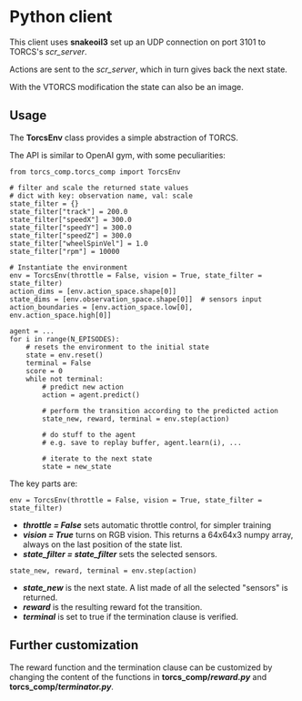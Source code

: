 # Python client

This client uses **snakeoil3** set up an UDP connection on port 3101 to TORCS's _scr_server_.

Actions are sent to the _scr_server_, which in turn gives back the next state.

With the VTORCS modification the state can also be an image.

## Usage
The **TorcsEnv** class provides a simple abstraction of TORCS.

The API is similar to OpenAI gym, with some peculiarities:
```
from torcs_comp.torcs_comp import TorcsEnv

# filter and scale the returned state values
# dict with key: observation name, val: scale
state_filter = {}
state_filter["track"] = 200.0
state_filter["speedX"] = 300.0
state_filter["speedY"] = 300.0
state_filter["speedZ"] = 300.0
state_filter["wheelSpinVel"] = 1.0
state_filter["rpm"] = 10000

# Instantiate the environment
env = TorcsEnv(throttle = False, vision = True, state_filter = state_filter)
action_dims = [env.action_space.shape[0]]
state_dims = [env.observation_space.shape[0]]  # sensors input
action_boundaries = [env.action_space.low[0], env.action_space.high[0]]

agent = ...
for i in range(N_EPISODES):
    # resets the environment to the initial state
    state = env.reset()
    terminal = False
    score = 0
    while not terminal:
        # predict new action
        action = agent.predict()

        # perform the transition according to the predicted action
        state_new, reward, terminal = env.step(action)

        # do stuff to the agent
        # e.g. save to replay buffer, agent.learn(i), ...

        # iterate to the next state
        state = new_state
```

The key parts are:
```
env = TorcsEnv(throttle = False, vision = True, state_filter = state_filter)
```
* **_throttle = False_** sets automatic throttle control, for simpler training
* **_vision = True_** turns on RGB vision. This returns a 64x64x3 numpy array, always on the last position of the state list.
* **_state_filter = state_filter_** sets the selected sensors.

```
state_new, reward, terminal = env.step(action)
```
* **_state_new_** is the next state. A list made of all the selected "sensors" is returned.
* **_reward_** is the resulting reward fot the transition.
* **_terminal_** is set to true if the termination clause is verified.

## Further customization
The reward function and the termination clause can be customized by changing the content of the functions in **torcs_comp/_reward.py_** and **torcs_comp/_terminator.py_**.
